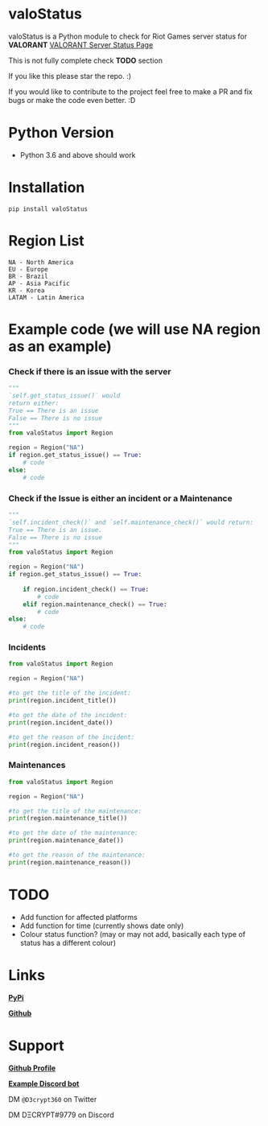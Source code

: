 # valoStatus
valoStatus is a Python module to check for Riot Games server status for **VALORANT** [VALORANT Server Status Page](https://status.riotgames.com/valorant?locale=en_US)

This is not fully complete check **TODO** section

If you like this please star the repo. :)

If you would like to contribute to the project feel free to make a PR and fix bugs or make the code even better. :D

# Python Version
- Python 3.6 and above should work

# Installation
`pip install valoStatus`


# Region List
```
NA - North America
EU - Europe
BR - Brazil
AP - Asia Pacific
KR - Korea
LATAM - Latin America
```

# Example code (we will use NA region as an example)

### Check if there is an issue with the server
```python
"""
`self.get_status_issue()` would
return either:
True == There is an issue
False == There is no issue
"""
from valoStatus import Region

region = Region("NA")
if region.get_status_issue() == True:
    # code
else:
    # code
```

### Check if the Issue is either an incident or a Maintenance
```python
"""
`self.incident_check()` and `self.maintenance_check()` would return:
True == There is an issue.
False == There is no issue
"""
from valoStatus import Region

region = Region("NA")
if region.get_status_issue() == True:
    
    if region.incident_check() == True:
        # code
    elif region.maintenance_check() == True:
        # code 
else:
    # code
```

### Incidents
```python
from valoStatus import Region

region = Region("NA")

#to get the title of the incident:
print(region.incident_title())

#to get the date of the incident:
print(region.incident_date())

#to get the reason of the incident:
print(region.incident_reason())
```

### Maintenances
```python
from valoStatus import Region

region = Region("NA")

#to get the title of the maintenance:
print(region.maintenance_title())

#to get the date of the maintenance:
print(region.maintenance_date())

#to get the reason of the maintenance:
print(region.maintenance_reason())
```
# TODO
- Add function for affected platforms
- Add function for time (currently shows date only)
- Colour status function? (may or may not add, basically each type of status has a different colour)

# Links

**[PyPi](https://pypi.org/project/valoStatus/)**

**[Github](https://github.com/D3CRYPT360/valoStatus)**

# Support
**[Github Profile](https://github.com/D3CRYPT360)**

**[Example Discord bot](https://github.com/D3CRYPT360/valorant-server_status_checker-discord_bot)**

DM `@D3crypt360` on Twitter

DM DΞCRYPT#9779 on Discord